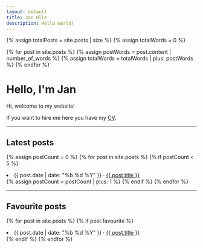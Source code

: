 ```yaml
---
layout: default
title: Jan Olle
description: Hello world!
---
```


{% assign totalPosts = site.posts | size %}
{% assign totalWords = 0 %}

{% for post in site.posts %}
  {% assign postWords = post.content | number_of_words %}
  {% assign totalWords = totalWords | plus: postWords %}
{% endfor %}

<h1>Hello, I'm Jan</h1>

Hi, welcome to my website!

If you want to hire me here you have my [CV](http://alexmolas.com/cv).


---

<h2>Latest posts</h2>

{% assign postCount = 0 %}
{% for post in site.posts %}
{% if postCount < 5 %}
  <li>
    <span class="post-date">{{ post.date | date: "%b %d %Y" }}</span> · <a href="{{ post.url }}">{{ post.title }}</a>
  </li>
  {% assign postCount = postCount | plus: 1 %}
{% endif %}
{% endfor %}

---

<h2>Favourite posts</h2>

{% for post in site.posts %}
{% if post.favourite %}
  <li>
    <span class="post-date">{{ post.date | date: "%b %d %Y" }}</span> · <a href="{{ post.url }}">{{ post.title }}</a>
  </li>
{% endif %}
{% endfor %}

